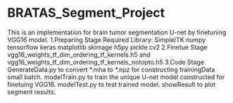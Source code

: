 # BRATAS_Segment_Project
This is an implementation for brain tumor segmentation U-net by finetuning VGG16 model.  1.Preparing Stage Required Library: SimpleITK numpy  tensorflow  keras  matplotlib  skimage  h5py  pickle cv2  2.Finetue Stage vgg16_weights_tf_dim_ordering_tf_kernels.h5 and  vgg16_weights_tf_dim_ordering_tf_kernels_notopto.h5  3.Code Stage GenerateData.py to convert *.mha to *.npz for constructing trainingData small batch. modelTrain.py to train the unique U-net model constructed for finetuing VGG16. modelTest.py to test trained model. showResult to plot segment results.
